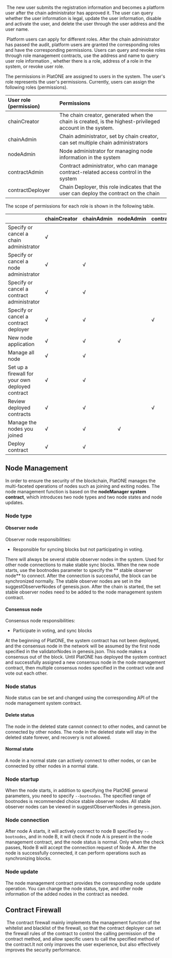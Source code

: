 ​    The new user submits the registration information and becomes a platform user after the chain administrator has approved it. The user can query whether the user information is legal, update the user information, disable and activate the user, and delete the user through the user address and the user name.

​	Platform users can apply for different roles. After the chain administrator has passed the audit, platform users are granted the corresponding roles and have the corresponding permissions. Users can query and revoke roles through role management contracts, use the  address and  name to query user role information , whether there is a role, address of a role in the system, or revoke user role.

The permissions in PlatONE are assigned to users in the system. The user's role represents the user's permissions. Currently, users can assign the following roles (permissions).

| User role (permission) | Permissions                                             |
| :--------------- | :----------------------------------------------- |
| chainCreator     | The chain creator, generated when the chain is created, is the highest-privileged account in the system. |
| chainAdmin       | Chain administrator, set by chain creator, can set multiple chain administrators|
| nodeAdmin        | Node administrator for managing node information in the system             |
| contractAdmin    | Contract administrator, who can manage contract-related access control in the system   |
| contractDeployer | Chain Deployer, this role indicates that the user can deploy the contract on the chain|

The scope of permissions for each role is shown in the following table.

|                            | chainCreator | chainAdmin | nodeAdmin | contractAdmin | contractDeployer |
| -------------------------- | ---------------- | ---------------- | ---------- | ---------- | ---------- |
| Specify or cancel a chain administrator   | &radic;          |                  |            |            |            |
| Specify or cancel a node administrator       | &radic;          | &radic;          |            |            |            |
| Specify or cancel a contract administrator       | &radic;          | &radic;          |            |            |            |
| Specify or cancel a contract deployer       | &radic;          | &radic;          |            | &radic;    |            |
| New node application               | &radic;          | &radic;          | &radic;    |            |            |
| Manage all node             | &radic;          | &radic;          |            |            |            |
| Set up a firewall for your own deployed contract | &radic;          | &radic;          |            |            | &radic;    |
| Review deployed contracts           | &radic;          | &radic;          |            | &radic;    |            |
| Manage the nodes you joined         | &radic;          | &radic;          | &radic;    |            |            |
| Deploy contract                   | &radic;          | &radic;          |            |            | &radic;    |


## Node Management

In order to ensure the security of the blockchain, PlatONE manages the multi-faceted operations of nodes such as joining and exiting nodes. The node management function is based on the **nodeManager system contract**, which introduces two node types and two node states and node updates.

### Node type

#### Observer node

Observer node responsibilities:

- Responsible for syncing blocks but not participating in voting.

There will always be several stable observer nodes in the system. Used for other node connections to make stable sync blocks. When the new node starts, use the bootnodes parameter to specify the ** stable observer node** to connect. After the connection is successful, the block can be synchronized normally. The stable observer nodes are set in the suggestObserverNodes of genesis.json. After the chain is started, the set stable observer nodes need to be added to the node management system contract.

#### Consensus node

Consensus node responsibilities:

- Participate in voting, and sync blocks

At the beginning of PlatONE, the system contract has not been deployed, and the consensus node in the network will be assumed by the first node specified in the validatorNodes in genesis.json. This node makes a consensus out of the block. Until PlatONE has deployed the system contract and successfully assigned a new consensus node in the node management contract, then multiple consensus nodes specified in the contract vote and vote out each other.

### Node status

Node status can be set and changed using the corresponding API of the node management system contract.

#### Delete status

The node in the deleted state cannot connect to other nodes, and cannot be connected by other nodes. The node in the deleted state will stay in the deleted state forever, and recovery is not allowed.

#### Normal state

A node in a normal state can actively connect to other nodes, or can be connected by other nodes in a normal state.

### Node startup

When the node starts, in addition to specifying the PlatONE general parameters, you need to specify `--bootnodes`. The specified range of bootnodes is recommended choice  stable observer nodes. All stable observer nodes can be viewed in suggestObserverNodes in genesis.json.

### Node connection

After node A starts, it will actively connect to node B specified by `--bootnodes`, and in node B, it will check if node A is present in the node management contract, and the node status is normal. Only when the check passes, Node B will accept the connection request of Node A. After the node is successfully connected, it can perform operations such as synchronizing blocks.

### Node update

The node management contract provides the corresponding node update operation. You can change the node status, type, and other node information of the added nodes in the contract as needed.


## Contract Firewall

​	The contract firewall mainly implements the management function of the whitelist and blacklist of the firewall, so that the contract deployer can set the firewall rules of the contract to control the calling permission of the contract method, and allow specific users to call the specified method of the contract.It not only improves the user experience, but also effectively improves the security performance.


